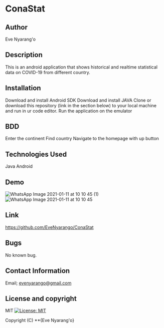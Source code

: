 # ConaStat

## Author
Eve Nyarang'o

## Description
This is an android application that shows historical and realtime statistical data on COVID-19 from different country.

## Installation
Download and install Android SDK
Download and install JAVA
Clone or download this repository (link in the section below) to your local machine and run in ur code editor.
Run the application on the emulator

## BDD
Enter the continent
Find country
Navigate to the homepage with up button

## Technologies Used
Java
Android

## Demo
![WhatsApp Image 2021-01-11 at 10 10 45 (1)](https://user-images.githubusercontent.com/70526252/104154456-0708a780-53f6-11eb-85da-c242391ab2c6.jpeg)
![WhatsApp Image 2021-01-11 at 10 10 45](https://user-images.githubusercontent.com/70526252/104154464-0bcd5b80-53f6-11eb-8c7c-5aeac281bb4b.jpeg)

## Link
https://github.com/EveNyarango/ConaStat

## Bugs
No known bug.

## Contact Information
 Email; evenyarango@gmail.com

 ## License and copyright
 MIT [![License: MIT](https://img.shields.io/badge/License-MIT-yellow.svg)](https://opensource.org/licenses/MIT)

Copyright (C) **{Eve Nyarang'o}

